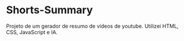 # Shorts-Summary
Projeto de um gerador de resumo de vídeos de youtube. Utilizei HTML, CSS, JavaScript e IA.

